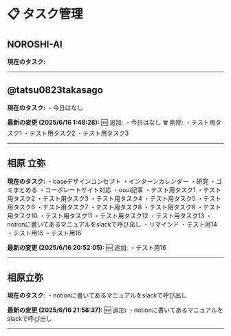 # 📋 タスク管理

## NOROSHI-AI

**現在のタスク:**

---

## @tatsu0823takasago

**現在のタスク:**
・今日はなし

**最新の変更 (2025/6/16 1:48:28):**
🆕 追加:
・今日はなし
🗑️ 削除:
・テスト用タスク1
・テスト用タスク2
・テスト用タスク3

---

## 相原 立弥

**現在のタスク:**
・baseデザインコンセプト
・インターンカレンダー
・研究
・ゴミまとめる
・コーポレートサイト対応
・ooui記事
・テスト用タスク1
・テスト用タスク2
・テスト用タスク3
・テスト用タスク4
・テスト用タスク5
・テスト用タスク6
・テスト用タスク7
・テスト用タスク8
・テスト用タスク9
・テスト用タスク10
・テスト用タスク11
・テスト用タスク12
・テスト用タスク13
・notionに書いてあるマニュアルをslackで呼び出し
・リマインド
・テスト用14
・テスト用15
・テスト用16

**最新の変更 (2025/6/16 20:52:05):**
🆕 追加:
・テスト用16

---

## 相原立弥

**現在のタスク:**
・notionに書いてあるマニュアルをslackで呼び出し

**最新の変更 (2025/6/16 21:58:37):**
🆕 追加:
・notionに書いてあるマニュアルをslackで呼び出し

---


